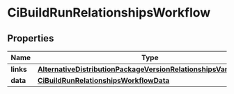 

# CiBuildRunRelationshipsWorkflow


## Properties

| Name | Type | Description | Notes |
|------------ | ------------- | ------------- | -------------|
|**links** | [**AlternativeDistributionPackageVersionRelationshipsVariantsLinks**](AlternativeDistributionPackageVersionRelationshipsVariantsLinks.md) |  |  [optional] |
|**data** | [**CiBuildRunRelationshipsWorkflowData**](CiBuildRunRelationshipsWorkflowData.md) |  |  [optional] |



